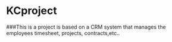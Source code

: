 # KCproject
###This is a project is based on a CRM system that manages the employees timesheet, projects, contracts,etc..
